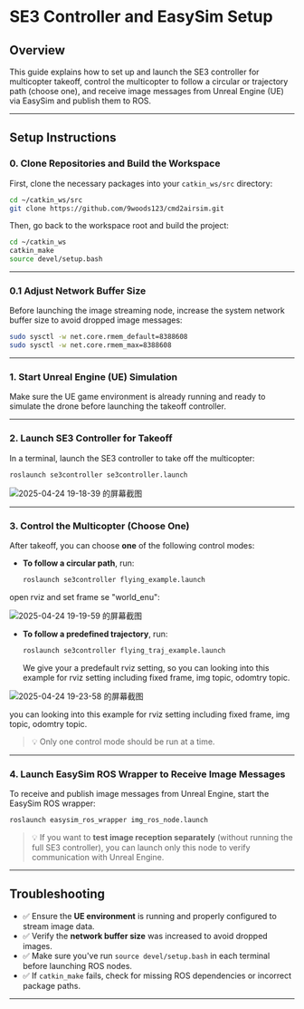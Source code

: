
# SE3 Controller and EasySim Setup

## Overview
This guide explains how to set up and launch the SE3 controller for multicopter takeoff, control the multicopter to follow a circular or trajectory path (choose one), and receive image messages from Unreal Engine (UE) via EasySim and publish them to ROS.

---

## Setup Instructions

### 0. Clone Repositories and Build the Workspace

First, clone the necessary packages into your `catkin_ws/src` directory:

```bash
cd ~/catkin_ws/src
git clone https://github.com/9woods123/cmd2airsim.git
```

Then, go back to the workspace root and build the project:

```bash
cd ~/catkin_ws
catkin_make
source devel/setup.bash
```

---

### 0.1 Adjust Network Buffer Size

Before launching the image streaming node, increase the system network buffer size to avoid dropped image messages:

```bash
sudo sysctl -w net.core.rmem_default=8388608
sudo sysctl -w net.core.rmem_max=8388608
```

---

### 1. Start Unreal Engine (UE) Simulation

Make sure the UE game environment is already running and ready to simulate the drone before launching the takeoff controller.

---

### 2. Launch SE3 Controller for Takeoff

In a terminal, launch the SE3 controller to take off the multicopter:

```bash
roslaunch se3controller se3controller.launch
```

![2025-04-24 19-18-39 的屏幕截图](https://github.com/user-attachments/assets/7c34966b-2ffa-4b9d-a547-0e56d9310391)

---

### 3. Control the Multicopter (Choose One)

After takeoff, you can choose **one** of the following control modes:

- **To follow a circular path**, run:

  ```bash
  roslaunch se3controller flying_example.launch
  ```

open rviz and set frame se "world_enu":

![2025-04-24 19-19-59 的屏幕截图](https://github.com/user-attachments/assets/3a0dfe4e-90ae-44d8-8690-a8cd4f2dddf2)


- **To follow a predefined trajectory**, run:

  ```bash
  roslaunch se3controller flying_traj_example.launch
  ```
  We give your a predefault rviz setting, so you can looking into this example for rviz setting including fixed frame, img topic, odomtry topic.

![2025-04-24 19-23-58 的屏幕截图](https://github.com/user-attachments/assets/ab26ab64-b533-4181-ae8b-ba5233a42870)

you can looking into this example for rviz setting including fixed frame, img topic, odomtry topic.

> 💡 Only one control mode should be run at a time.

---

### 4. Launch EasySim ROS Wrapper to Receive Image Messages

To receive and publish image messages from Unreal Engine, start the EasySim ROS wrapper:

```bash
roslaunch easysim_ros_wrapper img_ros_node.launch
```

> 💡 If you want to **test image reception separately** (without running the full SE3 controller), you can launch only this node to verify communication with Unreal Engine.

---

## Troubleshooting

- ✅ Ensure the **UE environment** is running and properly configured to stream image data.
- ✅ Verify the **network buffer size** was increased to avoid dropped images.
- ✅ Make sure you've run `source devel/setup.bash` in each terminal before launching ROS nodes.
- ✅ If `catkin_make` fails, check for missing ROS dependencies or incorrect package paths.

---
